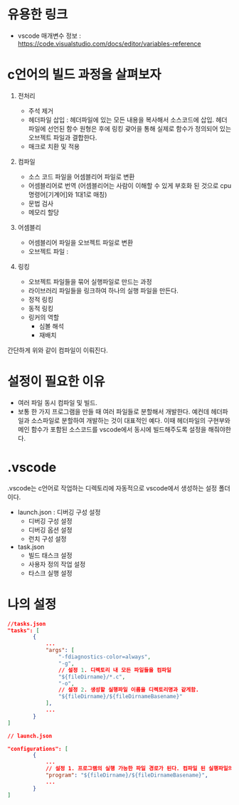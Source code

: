 # 유용한 링크
- vscode 매개변수 정보 : 
 https://code.visualstudio.com/docs/editor/variables-reference

# c언어의 빌드 과정을 살펴보자

1. 전처리
    - 주석 제거
    - 헤더파일 삽입 : 헤더파일에 있는 모든 내용을 복사해서 소스코드에 삽입. 헤더파일에 선언된 함수 원형은 후에 링킹 괒어을 통해 실제로 함수가 정의되어 있는 오브젝트 파일과 결합한다.
    - 매크로 치환 및 적용
2. 컴파일
    - 소스 코드 파일을 어셈블리어 파일로 변환
    - 어셈블리어로 번역 (어셈블리어는 사람이 이해할 수 있게 부호화 된 것으로 cpu 명령어[기계어]와 1대1로 매칭)
    - 문법 검사
    - 메모리 할당
3. 어셈블리 
    - 어셈블리어 파일을 오브젝트 파일로 변환
    - 오브젝트 파일 : 

4. 링킹
    - 오브젝트 파일들을 묶어 실행파일로 만드는 과정
    - 라이브러리 파일들을 링크하여 하나의 실행 파일을 만든다. 
    - 정적 링킹
    - 동적 링킹
    - 링커의 역할
        - 심볼 해석
        - 재배치 

간단하게 위와 같이 컴파일이 이뤄진다. 

# 설정이 필요한 이유
- 여러 파일 동시 컴파일 및 빌드.
- 보통 한 가지 프로그램을 만들 때 여러 파일들로 분할해서 개발한다. 예컨데 헤더파일과 소스파일로 분할하여 개발하는 것이 대표적인 예다. 
이때 헤더파일의 구현부와 메인 함수가 포함된 소스코드를 vscode에서 동시에 빌드해주도록 설정을 해줘야한다.

# .vscode
.vscode는 c언어로 작업하는 디렉토리에 자동적으로 vscode에서 생성하는 설정 폴더이다.
- launch.json : 디버깅 구성 설정
    - 디버깅 구성 설정
    - 디버깅 옵션 설정
    - 런치 구성 설정 
- task.json 
    - 빌드 태스크 설정
    - 사용자 정의 작업 설정
    - 타스크 실행 설정

# 나의 설정
```json
//tasks.json
"tasks": [
        {
            ...
            "args": [
                "-fdiagnostics-color=always",
                "-g",
                // 설정 1. 디렉토리 내 모든 파일들을 컴파일
                "${fileDirname}/*.c",
                "-o",
                // 설정 2. 생성할 실행파일 이름을 디렉토리명과 같게함.
                "${fileDirname}/${fileDirnameBasename}"
            ],
            ...
        }
]
```
```json
// launch.json

"configurations": [
        {
            ...
            // 설정 1. 프로그램의 실행 가능한 파일 경로가 된다. 컴파일 된 실행파일의 경로가 된다. 즉 위 task에서 설정해준 프로그램명으로 설정을 바꾸면 된다. 
            "program": "${fileDirname}/${fileDirnameBasename}",
            ...
        }
]
```